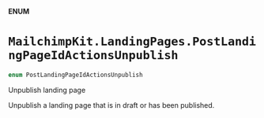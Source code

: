 **ENUM**

# `MailchimpKit.LandingPages.PostLandingPageIdActionsUnpublish`

```swift
enum PostLandingPageIdActionsUnpublish
```

Unpublish landing page

Unpublish a landing page that is in draft or has been published.
